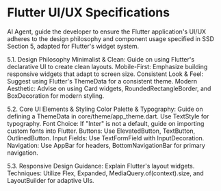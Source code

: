 # Flutter UI/UX Specifications

AI Agent, guide the developer to ensure the Flutter application's UI/UX adheres to the design philosophy and component usage specified in SSD Section 5, adapted for Flutter's widget system.

5.1. Design Philosophy
Minimalist & Clean: Guide on using Flutter's declarative UI to create clean layouts.
Mobile-First: Emphasize building responsive widgets that adapt to screen size.
Consistent Look & Feel: Suggest using Flutter's ThemeData for a consistent theme.
Modern Aesthetic: Advise on using Card widgets, RoundedRectangleBorder, and BoxDecoration for modern styling.

5.2. Core UI Elements & Styling
Color Palette & Typography: Guide on defining a ThemeData in core/theme/app_theme.dart. Use TextStyle for typography.
Font Choice: If "Inter" is not a default, guide on importing custom fonts into Flutter.
Buttons: Use ElevatedButton, TextButton, OutlinedButton.
Input Fields: Use TextFormField with InputDecoration.
Navigation: Use AppBar for headers, BottomNavigationBar for primary navigation.

5.3. Responsive Design
Guidance: Explain Flutter's layout widgets.
Techniques: Utilize Flex, Expanded, MediaQuery.of(context).size, and LayoutBuilder for adaptive UIs.
